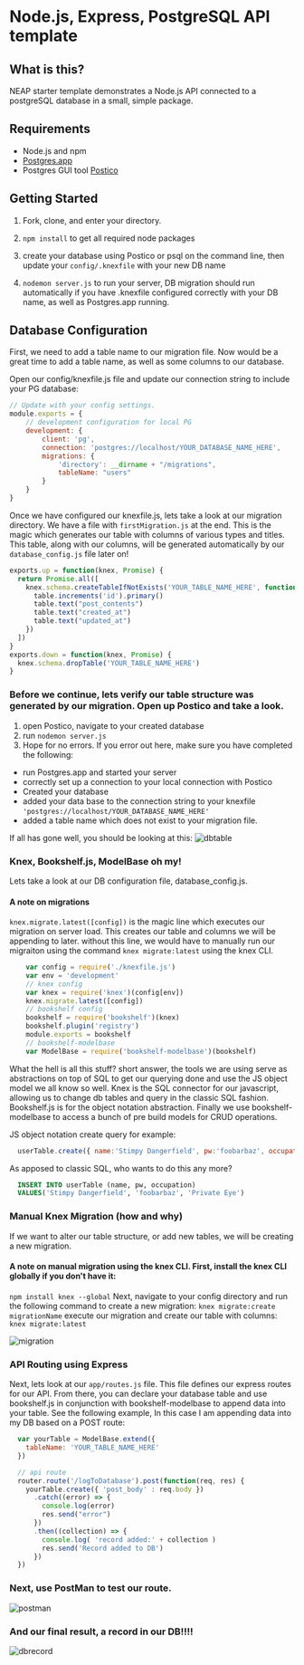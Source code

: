 # Node.js, Express, PostgreSQL API template

## What is this?

NEAP starter template demonstrates a Node.js API connected to a postgreSQL database in a small, simple package.

## Requirements

- Node.js and npm
- [Postgres.app](http://postgresapp.com/)
- Postgres GUI tool [Postico](https://eggerapps.at/postico/)

## Getting Started

1. Fork, clone, and enter your directory.

2. `npm install` to get all required node packages

3. create your database using Postico or psql on the command line, then update your `config/.knexfile` with your new DB name

4. `nodemon server.js` to run your server, DB migration should run automatically if you have .knexfile configured correctly with your DB name, as well as Postgres.app running.

## Database Configuration

First, we need to add a table name to our migration file. Now would be a great time to add a table name, as well as some columns to our database.

Open our config/knexfile.js file and update our connection string to include your PG database:

```javascript
// Update with your config settings.
module.exports = {
    // development configuration for local PG
    development: {
        client: 'pg',
        connection: 'postgres://localhost/YOUR_DATABASE_NAME_HERE',
        migrations: {
            'directory': __dirname + "/migrations",
            tableName: "users"
        }
    }
}
```

Once we have configured our knexfile.js, lets take a look at our migration directory. We have a file with `firstMigration.js` at the end. This is the magic which generates our table with columns of various types and titles. This table, along with our columns, will be generated automatically by our `database_config.js` file later on!

```javascript
exports.up = function(knex, Promise) {
  return Promise.all([
    knex.schema.createTableIfNotExists('YOUR_TABLE_NAME_HERE', function(table){
      table.increments('id').primary()
      table.text("post_contents")
      table.text("created_at")
      table.text("updated_at")
    })
  ])
}
exports.down = function(knex, Promise) {
  knex.schema.dropTable('YOUR_TABLE_NAME_HERE')
}
```

### Before we continue, lets verify our table structure was generated by our migration. Open up Postico and take a look.

1. open Postico, navigate to your created database
2. run `nodemon server.js`
3. Hope for no errors. If you error out here, make sure you have completed the following:

  - run Postgres.app and started your server
  - correctly set up a connection to your local connection with Postico
  - Created your database
  - added your data base to the connection string to your knexfile `'postgres://localhost/YOUR_DATABASE_NAME_HERE'`
  - added a table name which does not exist to your migration file.

If all has gone well, you should be looking at this:
![dbtable](http://alexmurphy.me/img/neap_template/dbtable.png)

### Knex, Bookshelf.js, ModelBase oh my!

Lets take a look at our DB configuration file, database_config.js.

#### A note on migrations

`knex.migrate.latest([config])` is the magic line which executes our migration on server load. This creates our table and columns we will be appending to later. without this line, we would have to manually run our migraiton using the command `knex migrate:latest` using the knex CLI.

```javascript
    var config = require('./knexfile.js')
    var env = 'development'
    // knex config
    var knex = require('knex')(config[env])
    knex.migrate.latest([config])
    // bookshelf config
    bookshelf = require('bookshelf')(knex)
    bookshelf.plugin('registry')
    module.exports = bookshelf
    // bookshelf-modelbase
    var ModelBase = require('bookshelf-modelbase')(bookshelf)
```

What the hell is all this stuff? short answer, the tools we are using serve as abstractions on top of SQL to get our querying done and use the JS object model we all know so well. Knex is the SQL connector for our javascript, allowing us to change db tables and query in the classic SQL fashion. Bookshelf.js is for the object notation abstraction. Finally we use bookshelf-modelbase to access a bunch of pre build models for CRUD operations.

JS object notation create query for example:

```javascript
  userTable.create({ name:'Stimpy Dangerfield', pw:'foobarbaz', occupation: 'Private Eye' })
```

As apposed to classic SQL, who wants to do this any more?

```sql
  INSERT INTO userTable (name, pw, occupation)
  VALUES('Stimpy Dangerfield', 'foobarbaz', 'Private Eye')
```

### Manual Knex Migration (how and why)

If we want to alter our table structure, or add new tables, we will be creating a new migration.

#### A note on manual migration using the knex CLI. First, install the knex CLI globally if you don't have it:

`npm install knex --global` Next, navigate to your config directory and run the following command to create a new migration: `knex migrate:create migrationName` execute our migration and create our table with columns: `knex migrate:latest`

![migration](http://alexmurphy.me/img/neap_template/migration.png)

### API Routing using Express

Next, lets look at our `app/routes.js` file. This file defines our express routes for our API. From there, you can declare your database table and use bookshelf.js in conjunction with bookshelf-modelbase to append data into your table. See the following example, In this case I am appending data into my DB based on a POST route:

```javascript
  var yourTable = ModelBase.extend({
    tableName: 'YOUR_TABLE_NAME_HERE'
  })

  // api route
  router.route('/logToDatabase').post(function(req, res) {
    yourTable.create({ 'post_body' : req.body })
      .catch((error) => {
        console.log(error)
        res.send("error")
      })
      .then((collection) => {
        console.log( 'record added:' + collection )
        res.send('Record added to DB')
      })
  })
```

### Next, use PostMan to test our route.

![postman](http://alexmurphy.me/img/neap_template/postman.png)

### And our final result, a record in our DB!!!!

![dbrecord](http://alexmurphy.me/img/neap_template/dbrecord.png)
